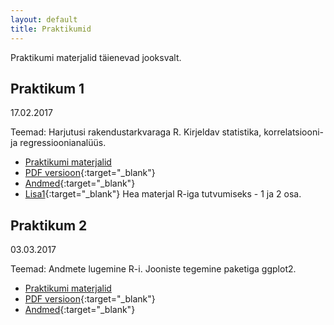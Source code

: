 ```yaml
---
layout: default
title: Praktikumid
---
```


Praktikumi materjalid täienevad jooksvalt.

## Praktikum 1

17.02.2017 

Teemad: Harjutusi rakendustarkvaraga R. Kirjeldav statistika, korrelatsiooni- ja regressioonianalüüs.

* [Praktikumi materjalid](../1praktikum)
* [PDF versioon](https://docs.google.com/viewer?url=https://raw.githubusercontent.com/datamartin/datamartin.github.io/master/_1praktikum/1praktikum17.pdf){:target="_blank"}
* [Andmed](https://drive.google.com/open?id=0B2UdK0gBuiRAQUFZN3JlU1FrYjg){:target="_blank"}
* [Lisa1](http://andmeteadus.github.io/2016/rakendustarkvara_R/#luhike-sissejuhatus){:target="_blank"} Hea materjal R-iga tutvumiseks - 1 ja 2 osa.

## Praktikum 2

03.03.2017 

Teemad: Andmete lugemine R-i. Jooniste tegemine paketiga ggplot2.

* [Praktikumi materjalid](../2praktikum)
* [PDF versioon](https://docs.google.com/viewer?url=https://raw.githubusercontent.com/datamartin/datamartin.github.io/master/_2praktikum/2Joonised.docx){:target="_blank"}
* [Andmed](https://drive.google.com/open?id=0B2UdK0gBuiRAeGhtdjI5Qzc4enc){:target="_blank"}

